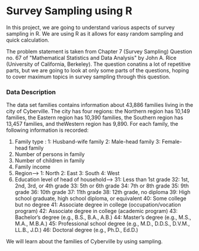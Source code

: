 # Survey Sampling using R

In this project, we are going to understand various aspects of survey sampling in R. We are using R as it allows for easy random sampling and quick calculation.

The problem statement is taken from Chapter 7 (Survey Sampling) Question no. 67 of "Mathematical Statistics and Data Analysis" by John A. Rice (University of California, Berkeley). The question conatins a lot of repetitive parts, but we are going to look at only some parts of the questions, hoping to cover maximum topics in survey sampling through this question. 

### Data Description 
The data set families contains information about 43,886 families living in the city of Cyberville. The city has four regions: the Northern region has 10,149 families, the Eastern region has 10,390 families, the Southern region has 13,457 families, and theWestern region has 9,890. For each family, the following information is recorded:
1. Family type :
  1: Husband-wife family
  2: Male-head family
  3: Female-head family
2. Number of persons in family
3. Number of children in family
4. Family income
5. Region-->
  1: North
  2: East
  3: South
  4: West
6. Education level of head of household-->
  31: Less than 1st grade
  32: 1st, 2nd, 3rd, or 4th grade
  33: 5th or 6th grade
  34: 7th or 8th grade
  35: 9th grade
  36: 10th grade
  37: 11th grade
  38: 12th grade, no diploma
  39: High school graduate, high school diploma, or equivalent
  40: Some college but no degree
  41: Associate degree in college (occupation/vocation program)
  42: Associate degree in college (academic program)
  43: Bachelor’s degree (e.g., B.S., B.A., A.B.)
  44: Master’s degree (e.g., M.S., M.A., M.B.A.)
  45: Professional school degree (e.g., M.D., D.D.S., D.V.M., LL.B., J.D.)
  46: Doctoral degree (e.g., Ph.D., Ed.D.)

We will learn about the families of Cyberville by using sampling.
